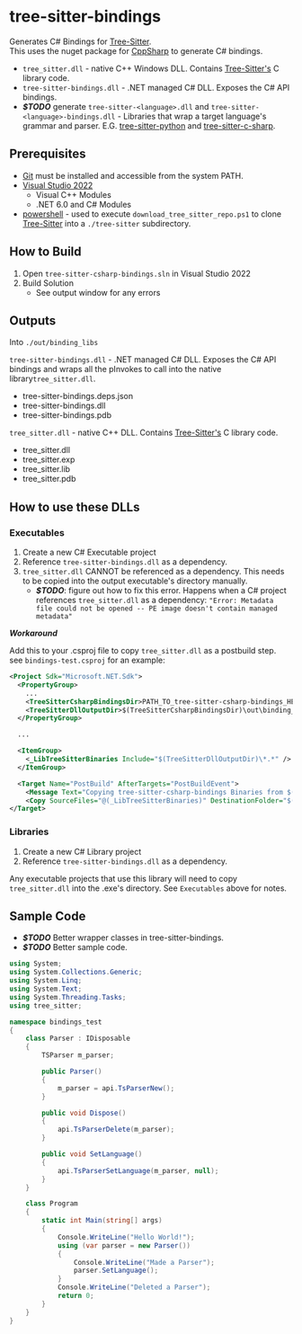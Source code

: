 # tree-sitter-bindings

Generates C# Bindings for [Tree-Sitter](https://github.com/tree-sitter/tree-sitter).  
This uses the nuget package for [CppSharp](https://github.com/mono/CppSharp) to generate C# bindings.

- `tree_sitter.dll` - native C++ Windows DLL. Contains [Tree-Sitter's](https://github.com/tree-sitter/tree-sitter) C library code.
- `tree-sitter-bindings.dll` - .NET managed C# DLL. Exposes the C# API bindings.
- ***$TODO*** generate `tree-sitter-<language>.dll` and `tree-sitter-<language>-bindings.dll` - Libraries that wrap a target language's grammar and parser. E.G. [tree-sitter-python](https://github.com/tree-sitter/tree-sitter-python) and [tree-sitter-c-sharp](https://github.com/tree-sitter/tree-sitter-c-sharp).

## Prerequisites

- [Git](https://git-scm.com/) must be installed and accessible from the system PATH.
- [Visual Studio 2022](https://visualstudio.microsoft.com/vs/)
    - Visual C++ Modules
    - .NET 6.0 and C# Modules
- [powershell](https://learn.microsoft.com/en-us/powershell/) - used to execute `download_tree_sitter_repo.ps1` to clone [Tree-Sitter](https://github.com/tree-sitter/tree-sitter) into a `./tree-sitter` subdirectory.

## How to Build

1. Open `tree-sitter-csharp-bindings.sln` in Visual Studio 2022
2. Build Solution
    - See output window for any errors

## Outputs

Into `./out/binding_libs`

`tree-sitter-bindings.dll` - .NET managed C# DLL. Exposes the C# API bindings and wraps all the pInvokes to call into the native library`tree_sitter.dll`. 
- tree-sitter-bindings.deps.json
- tree-sitter-bindings.dll
- tree-sitter-bindings.pdb

`tree_sitter.dll` - native C++ DLL. Contains [Tree-Sitter's](https://github.com/tree-sitter/tree-sitter) C library code.
- tree_sitter.dll
- tree_sitter.exp
- tree_sitter.lib
- tree_sitter.pdb

## How to use these DLLs

### Executables

1. Create a new C# Executable project
2. Reference `tree-sitter-bindings.dll` as a dependency.
3. `tree_sitter.dll` CANNOT be referenced as a dependency. This needs to be copied into the output executable's directory manually.
    - ***$TODO***: figure out how to fix this error. Happens when a C# project references `tree_sitter.dll` as a dependency: `"Error: Metadata file could not be opened -- PE image doesn't contain managed metadata"` 

***Workaround*** 

Add this to your .csproj file to copy `tree_sitter.dll` as a postbuild step.  
see `bindings-test.csproj` for an example:
```xml
<Project Sdk="Microsoft.NET.Sdk">
  <PropertyGroup>
    ...
    <TreeSitterCsharpBindingsDir>PATH_TO_tree-sitter-csharp-bindings_HERE</TreeSitterCsharpBindingsDir>
    <TreeSitterDllOutputDir>$(TreeSitterCsharpBindingsDir)\out\binding_libs\$(Platform)\$(Configuration)\net6.0</TreeSitterDllOutputDir>
  </PropertyGroup>

  ...

  <ItemGroup>
    <_LibTreeSitterBinaries Include="$(TreeSitterDllOutputDir)\*.*" />
  </ItemGroup>

  <Target Name="PostBuild" AfterTargets="PostBuildEvent">
    <Message Text="Copying tree-sitter-csharp-bindings Binaries from $(TreeSitterDllOutputDir) to project output directory $(ProjectDir)$(OutDir)" Importance="high" />
    <Copy SourceFiles="@(_LibTreeSitterBinaries)" DestinationFolder="$(ProjectDir)$(OutDir)" />
</Target>
```

### Libraries

1. Create a new C# Library project
2. Reference `tree-sitter-bindings.dll` as a dependency.

Any executable projects that use this library will need to copy `tree_sitter.dll` into the .exe's directory. See `Executables` above for notes.


## Sample Code

- ***$TODO*** Better wrapper classes in tree-sitter-bindings.
- ***$TODO*** Better sample code.

```csharp
using System;
using System.Collections.Generic;
using System.Linq;
using System.Text;
using System.Threading.Tasks;
using tree_sitter;

namespace bindings_test
{
    class Parser : IDisposable
    {
        TSParser m_parser;

        public Parser()
        {
            m_parser = api.TsParserNew();
        }

        public void Dispose()
        {
            api.TsParserDelete(m_parser);
        }

        public void SetLanguage()
        {
            api.TsParserSetLanguage(m_parser, null);
        }
    }

    class Program
    {
        static int Main(string[] args)
        {
            Console.WriteLine("Hello World!");
            using (var parser = new Parser())
            {
                Console.WriteLine("Made a Parser");
                parser.SetLanguage();
            }
            Console.WriteLine("Deleted a Parser");
            return 0;
        }
    }
}

```